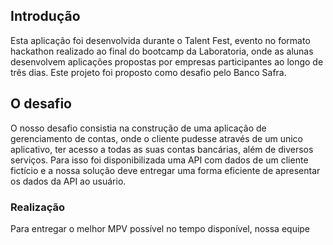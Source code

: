 
## Introdução

Esta aplicação foi desenvolvida durante o Talent Fest, evento no formato hackathon realizado ao final do bootcamp da Laboratoria, onde as alunas desenvolvem aplicações propostas  por empresas participantes ao longo de três dias. Este projeto foi proposto como desafio pelo Banco Safra.


## O desafio
O nosso desafio consistia na construção de uma aplicação de gerenciamento de contas, onde o cliente pudesse através de um unico aplicativo, ter acesso a todas as suas contas bancárias, além de diversos serviços. Para isso foi disponibilizada uma API com dados de um cliente fictício e a nossa solução deve entregar uma forma eficiente de apresentar os dados da API ao usuário. 

### Realização
Para entregar o melhor MPV possível no tempo disponível, nossa equipe 
